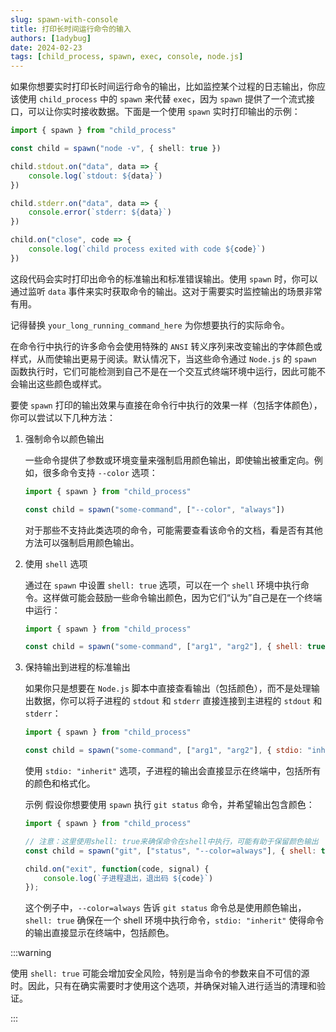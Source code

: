 ```yaml
---
slug: spawn-with-console
title: 打印长时间运行命令的输入
authors: [1adybug]
date: 2024-02-23
tags: [child_process, spawn, exec, console, node.js]
---
```


如果你想要实时打印长时间运行命令的输出，比如监控某个过程的日志输出，你应该使用 `child_process` 中的 `spawn` 来代替 `exec`，因为 `spawn` 提供了一个流式接口，可以让你实时接收数据。下面是一个使用 `spawn` 实时打印输出的示例：

```TypeScript
import { spawn } from "child_process"

const child = spawn("node -v", { shell: true })

child.stdout.on("data", data => {
    console.log(`stdout: ${data}`)
})

child.stderr.on("data", data => {
    console.error(`stderr: ${data}`)
})

child.on("close", code => {
    console.log(`child process exited with code ${code}`)
})
```

这段代码会实时打印出命令的标准输出和标准错误输出。使用 `spawn` 时，你可以通过监听 `data` 事件来实时获取命令的输出。这对于需要实时监控输出的场景非常有用。

记得替换 `your_long_running_command_here` 为你想要执行的实际命令。

在命令行中执行的许多命令会使用特殊的 `ANSI` 转义序列来改变输出的字体颜色或样式，从而使输出更易于阅读。默认情况下，当这些命令通过 `Node.js` 的 `spawn` 函数执行时，它们可能检测到自己不是在一个交互式终端环境中运行，因此可能不会输出这些颜色或样式。

要使 `spawn` 打印的输出效果与直接在命令行中执行的效果一样（包括字体颜色），你可以尝试以下几种方法：

1. 强制命令以颜色输出

    一些命令提供了参数或环境变量来强制启用颜色输出，即使输出被重定向。例如，很多命令支持 `--color` 选项：

    ```JavaScript
    import { spawn } from "child_process"

    const child = spawn("some-command", ["--color", "always"])
    ```

    对于那些不支持此类选项的命令，可能需要查看该命令的文档，看是否有其他方法可以强制启用颜色输出。

2. 使用 `shell` 选项

    通过在 `spawn` 中设置 `shell: true` 选项，可以在一个 `shell` 环境中执行命令。这样做可能会鼓励一些命令输出颜色，因为它们“认为”自己是在一个终端中运行：

    ```JavaScript
    import { spawn } from "child_process"

    const child = spawn("some-command", ["arg1", "arg2"], { shell: true })
    ```

3. 保持输出到进程的标准输出

    如果你只是想要在 `Node.js` 脚本中直接查看输出（包括颜色），而不是处理输出数据，你可以将子进程的 `stdout` 和 `stderr` 直接连接到主进程的 `stdout` 和 `stderr`：

    ```JavaScript
    import { spawn } from "child_process"

    const child = spawn("some-command", ["arg1", "arg2"], { stdio: "inherit" })
    ```

    使用 `stdio: "inherit"` 选项，子进程的输出会直接显示在终端中，包括所有的颜色和格式化。

    示例
    假设你想要使用 `spawn` 执行 `git status` 命令，并希望输出包含颜色：

    ```JavaScript
    import { spawn } from "child_process"

    // 注意：这里使用shell: true来确保命令在shell中执行，可能有助于保留颜色输出
    const child = spawn("git", ["status", "--color=always"], { shell: true, stdio: "inherit" })

    child.on("exit", function(code, signal) {
        console.log(`子进程退出，退出码 ${code}`)
    });
    ```

    这个例子中，`--color=always` 告诉 `git status` 命令总是使用颜色输出，`shell: true` 确保在一个 shell 环境中执行命令，`stdio: "inherit"` 使得命令的输出直接显示在终端中，包括颜色。

:::warning

使用 `shell: true` 可能会增加安全风险，特别是当命令的参数来自不可信的源时。因此，只有在确实需要时才使用这个选项，并确保对输入进行适当的清理和验证。

:::
